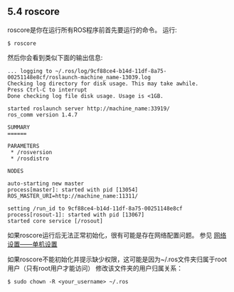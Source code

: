 ## 5.4 roscore

roscore是你在运行所有ROS程序前首先要运行的命令。
运行:

```
$ roscore
```
然后你会看到类似下面的输出信息:


```
... logging to ~/.ros/log/9cf88ce4-b14d-11df-8a75-00251148e8cf/roslaunch-machine_name-13039.log
Checking log directory for disk usage. This may take awhile.
Press Ctrl-C to interrupt
Done checking log file disk usage. Usage is <1GB.

started roslaunch server http://machine_name:33919/
ros_comm version 1.4.7

SUMMARY
======

PARAMETERS
 * /rosversion
 * /rosdistro

NODES

auto-starting new master
process[master]: started with pid [13054]
ROS_MASTER_URI=http://machine_name:11311/

setting /run_id to 9cf88ce4-b14d-11df-8a75-00251148e8cf
process[rosout-1]: started with pid [13067]
started core service [/rosout]
```
如果roscore运行后无法正常初始化，很有可能是存在网络配置问题。
参见 [网络设置——单机设置](http://www.ros.org/wiki/ROS/NetworkSetup#Single_machine_configuration)

如果roscore不能初始化并提示缺少权限，这可能是因为~/.ros文件夹归属于root用户（只有root用户才能访问）
修改该文件夹的用户归属关系：


```
$ sudo chown -R <your_username> ~/.ros
```